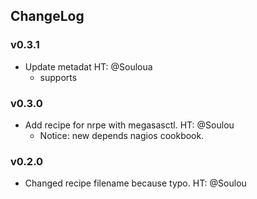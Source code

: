 ChangeLog
----

### v0.3.1

- Update metadat HT: @Souloua
  - supports

### v0.3.0

- Add recipe for nrpe with megasasctl. HT: @Soulou
  - Notice: new depends nagios cookbook.

### v0.2.0

- Changed recipe filename because typo. HT: @Soulou

